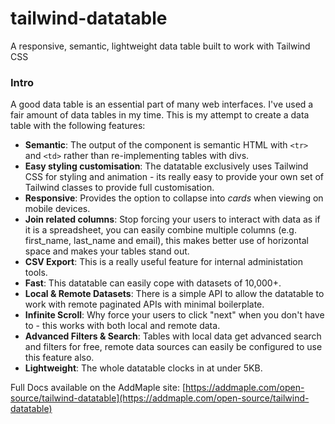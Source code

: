 # tailwind-datatable

A responsive, semantic, lightweight data table built to work with Tailwind CSS

### Intro

A good data table is an essential part of many web interfaces. I've used a fair amount of data tables in my time. This is my attempt to create a data table with the following features:

 - **Semantic**: The output of the component is semantic HTML with `<tr>` and `<td>` rather than re-implementing tables with divs.
  - **Easy styling customisation**: The datatable exclusively uses Tailwind CSS for styling and animation - its really easy to provide your own set of Tailwind classes to provide full customisation.
  - **Responsive**: Provides the option to collapse into *cards* when viewing on mobile devices.
  - **Join related columns**: Stop forcing your users to interact with data as if it is a spreadsheet, you can easily combine multiple columns (e.g. first_name, last_name and email), this makes better use of horizontal space and makes your tables stand out.
  - **CSV Export**: This is a really useful feature for internal administation tools.
  - **Fast**: This datatable can easily cope with datasets of 10,000+.
  - **Local & Remote Datasets**: There is a simple API to allow the datatable to work with remote paginated APIs with minimal boilerplate.
  - **Infinite Scroll**: Why force your users to click "next" when you don't have to - this works with both local and remote data.
  - **Advanced Filters & Search**: Tables with local data get advanced search and filters for free, remote data sources can easily be configured to use this feature also.
   - **Lightweight**: The whole datatable clocks in at under 5KB.


Full Docs available on the AddMaple site: [https://addmaple.com/open-source/tailwind-datatable](https://addmaple.com/open-source/tailwind-datatable)



